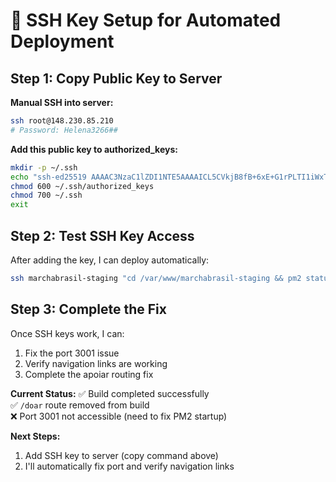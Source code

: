 # 🔐 SSH Key Setup for Automated Deployment

## Step 1: Copy Public Key to Server

**Manual SSH into server:**
```bash
ssh root@148.230.85.210
# Password: Helena3266##
```

**Add this public key to authorized_keys:**
```bash
mkdir -p ~/.ssh
echo "ssh-ed25519 AAAAC3NzaC1lZDI1NTE5AAAAICL5CVkjB8fB+6xE+G1rPLTI1iWxTU+OL/LF2TNs6Ut/ claude@marchabrasil" >> ~/.ssh/authorized_keys
chmod 600 ~/.ssh/authorized_keys
chmod 700 ~/.ssh
exit
```

## Step 2: Test SSH Key Access

After adding the key, I can deploy automatically:
```bash
ssh marchabrasil-staging "cd /var/www/marchabrasil-staging && pm2 status"
```

## Step 3: Complete the Fix

Once SSH keys work, I can:
1. Fix the port 3001 issue
2. Verify navigation links are working
3. Complete the apoiar routing fix

**Current Status:**
✅ Build completed successfully  
✅ `/doar` route removed from build  
❌ Port 3001 not accessible (need to fix PM2 startup)  

**Next Steps:**
1. Add SSH key to server (copy command above)
2. I'll automatically fix port and verify navigation links